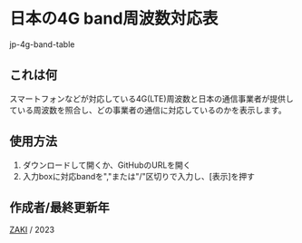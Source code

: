 # 日本の4G band周波数対応表
jp-4g-band-table

## これは何

スマートフォンなどが対応している4G(LTE)周波数と日本の通信事業者が提供している周波数を照合し、どの事業者の通信に対応しているのかを表示します。

## 使用方法

1. ダウンロードして開くか、GitHubのURLを開く
2. 入力boxに対応bandを","または"/"区切りで入力し、[表示]を押す

## 作成者/最終更新年

[ZAKI](https://twitter.com/ZAKI6tw) / 2023
